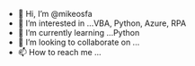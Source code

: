- 👋 Hi, I’m @mikeosfa
- 👀 I’m interested in ...VBA, Python, Azure, RPA
- 🌱 I’m currently learning ...Python
- 💞️ I’m looking to collaborate on ...
- 📫 How to reach me ...

<!---
mikeosfa/mikeosfa is a ✨ special ✨ repository because its `README.md` (this file) appears on your GitHub profile.
You can click the Preview link to take a look at your changes.
--->
